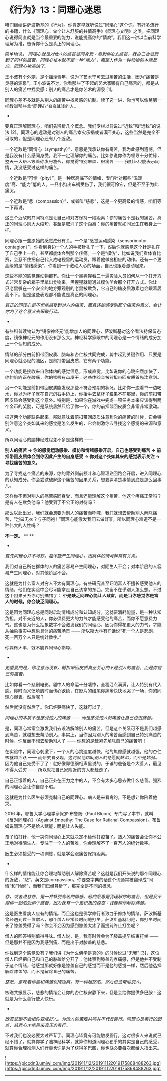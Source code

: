# 《行为》13：同理心迷思

咱们继续讲萨波斯基的《行为》。你肯定早就听说过“同理心”这个词。有好多流行的书籍，什么《同理心：做个让人舒服的共情高手》《同理心文明》之类，把同理心说得简直就是当今最重要的能力，说能提高你的“情商”。我们这一讲以当前科学理解为准，告诉你什么是真正的同理心。

简单地说， *同理心就是对他人的痛苦感同身受：看到你这么痛苦，我自己也感受到了同样的痛苦。同理心根本就不是一种“能力”，而是人作为一种动物的本能反应。同理心被高估了。*

王小波有个外甥，是个摇滚青年，说为了艺术宁可去过痛苦的生活，因为“痛苦是灵感的源泉”。王小波说不对，你看那些了不起的艺术家哪有自己痛苦的，都是从别人的痛苦中找灵感：别人的痛苦才是你艺术的源泉 [1]。

同理心差不多就是从别人的痛苦中找灵感的机制。读了这一讲，你也可以像舅舅一样教训那些拿“同理心”夸夸其谈的人。

*

要真正理解同理心，咱们先辨析几个概念。我们专栏以前说过“近敌”和“远敌”的说法 [2]。同理心的远敌是对别人的痛苦幸灾乐祸或者漠不关心，这些当然是完全不可取的，但是同理心还有几个近敌。

一个近敌是“同情心（sympathy）”，意思是我承认你有痛苦，我为此感到遗憾，但是我没有什么感同身受，我不一定理解你的痛苦。比如你说你作为领导十分忙碌，整天一大帮人等着你发号施令，你觉得特别麻烦、很痛苦 —— 我对此只能表示同情，我没感受过这样的痛苦。

一个近敌是“可怜（pity）”，是一种居高临下的情绪，专门针对那些“温暖度”高、“能力”低的人。一只小狗出车祸受伤了，我们很可怜它，但是不至于为此痛哭。

一个近敌是“悲（compassion）”，或者叫“慈悲”，这是一个更高级的情感，咱们等一下再说。

这三个近敌的共同特点是让自己和对方保持一段距离：你的痛苦不是我的痛苦。真正的同理心则大大缩短、甚至是取消了这个距离：你的痛苦就如同发生在我身上一样。

同理心跟一些原始的感觉成分有关。一个是“感觉运动感染（sensorimotor contagion）”，你看到身边一个人的手被针扎了一下，然后你就感觉这个针是扎在了自己手上一样，甚至都能体会到那个疼痛。一个是“模仿”，比如说我们看体育比赛，会忍不住把自己代入成电视里的运动员，跟着他做出相应的动作。还有一个更高级的是“情绪感染”，你看到一个激动人心的场面，自己也跟着激动起来。

这些本能的感觉连动物都有。你让一个黑猩猩看二十遍实验人员如何从一个打开方式非常复杂的箱子里拿出食物来，黑猩猩就能通过模仿学会那个打开方式。你让一只老鼠躲在一个安全的地方旁观别的老鼠被欺负，它自己的糖皮质激素也会跟着居高不下。但是这些表现都不能说是真正的同理心。

 *真正的同理心是不但能感受到对方的痛苦，而且还能感受到那个痛苦的意义，会让你为了这个意义去采取行动。*

*

有些科普读物认为“镜像神经元”能增加人的同理心，萨波斯基对这个看法持保留态度，镜像神经元的作用没有那么大。神经科学家眼中的同理心是一个情绪的成分加上一个认知的成分。

情绪的部分由前扣带回皮质、脑岛和杏仁核共同完成，其中起到关键作用、只要是同理心就必经的脑区，是前扣带回皮质，它有两个功能。

一个功能是接收来自你体内的感觉信息，形成直觉。比如说你的心跳突然加快了，你的肌肉正在酸痛，你的嘴唇有点发干，这些体验会被前扣带回皮质首先注意到。

另一个功能是前扣带回皮质能发现那些不符合预期的状况。比如你一边看书一边喝水，你以为杯子就在自己的右手边上，你抬手去拿杯子结果不在那里，你的前扣带回皮质会感受到这个意外。特别是，如果你在游戏中完成一项任务本来应该得到两个金币的奖励，可是系统居然只给了你一个，你的前扣带回皮质会非常非常激动。

把这两个功能联系起来，那就意味着前扣带回皮质注意到你的痛苦的时候，它会特别注意这个突如其来的感觉是怎么发生的，它会刺激你去寻找这个感觉的来源和意义。

所以同理心的脑神经过程差不多是这样的 ——

 **别人的痛苦 → 你的感觉运动感染、模仿和情绪感染开启，自己也感受到痛苦 → 前扣带回皮质体会到你因此产生的自身感受 → 你对这个突如其来的感觉表示关注 → 寻找痛苦的意义。**

为了寻找这个痛苦的来源，你的背外侧前额叶和心智理论回路会开启，进入同理心的认知成分。你会尝试破解这个痛苦的因果关系，想要弄清楚事情到底是怎么回事儿。

这样你不但对别人的痛苦感同身受，而且还能理解这个痛苦。他这个疼痛正常吗？是有人在欺负他吗？他受到了不公正的对待吗？

那么以此出发，我们就会想要为别人的痛苦而呼喊，我们就想去帮助别人解除痛苦，“岂曰无衣？与子同袍！”同理心能激发我们去做好事，所以同理心难道不是一种伟大的人性吗？

 **不一定。**  ** **

*

 *首先同理心并不可靠。能不能产生同理心，跟具体的情境非常有关系。*

我们对自己所在群体的人的痛苦容易产生同理心，对陌生人不会；对本阶层的人容易产生同理心，对其他阶层不会。

这就是为什么富人对穷人不太有同理心。有些研究甚至证明富人不擅长感受他人的情绪，他们在实验中会尽可能拿走自己该拿的东西，完全不在乎别人怎么想。不过这个因果关系你可别搞错了： **不是缺乏同理心能让人致富，而是当你感觉你是富人的时候，你会缺乏同理心。**

这是因为同理心总是同时启动情绪成分和认知成分，这就要消耗能量，是一种认知负担。对不亲近的人，你必须费更大的力气才能感受他的痛苦，而你不愿意费力气。这也是为什么抽象数字不会激发我们的同理心，因为你得花更大的力气，才能从抽象事实中想象具体的痛苦场景 —— 所以斯大林有句话说“死一个人是悲剧，死一百万个人只是统计数字。”

你要做大事，就不能靠同理心指导。

*

 *更重要的是，你注意到没有，前扣带回皮质真正关心的不是别人的痛苦，而是你自己的痛苦。*

比如你看一个悲剧电影。剧中人的命运十分凄惨，全程泪点满满，让人特别有代入感。你时而义愤填膺时而伤心欲绝，在影片的结尾你痛痛快快地哭了一场，你的同理心爆表。然后呢？

然后就没有然后了。你已经哭痛快了，这就可以了。

 *同理心的本质不是感受他人的痛苦 —— 而是感受他人的痛苦让自己也很痛苦。*

是，同理心常常会激发我们去设法解除别人的痛苦，但是这个关系可不是我们越感到痛苦，就越想去帮助别人。事实上，当你因为别人的痛苦而感到自己特别痛苦的时候，你反而不想去帮助别人了 —— 你想的是赶紧先解除自己的痛苦吧！

在实验中，同理心刺激下，一个人的心跳速度越快，他的焦虑感就越强，他的杏仁核就越活跃 —— 而研究者发现，这时候他帮助别人的意愿就越*低*，而不是越强。因为他自己先受不了了！就好像郭德纲相声里说的，于谦的爸爸是个大善人，最见不得人受穷 —— 所以就把自己家附近的穷人都赶走了。

自己正饿着的人，自己正处在压力之中的人，不会有太多心思去做什么慈善。强烈的同理心会让你自顾不暇。

这就是为什么医生必须克制自己的同理心。病人是来看病的，不是想让你陪着他哭。

2016 年，耶鲁大学心理学家保罗·布鲁姆（Paul Bloom）专门写了本书，就叫《反对同理心》（Against Empathy: The Case for Rational Compassion）。布鲁姆说同理心不是给人赋能，而是让人失能。

孩子怕打针，他一哭你同理心上来就决定不给他打疫苗了。熟人的痛苦会让你不公正地对待陌生人。专注于一个人的苦难，你会理解不了一百万人的统计数字。

医生必须接受的一项训练，就是学会跟痛苦保持距离。

*

什么样的情绪能让你合理地帮助别人解除痛苦呢？这就是我们开头说的那个同理心的近敌，“悲”，英文是compassion。你要查字典的话这个词通常被翻译成“同情”和“怜悯”，而我们已经辨析了，那完全是不同的概念。

 *悲，或者说慈悲，是一种特别高级的情感。悲的意思是我理解你的痛苦，但是我不跟你一起感受那个痛苦，因为我有一个更积极的姿态：我要帮你解除痛苦。*

这是医生看病人应有的情绪。而且这也是佛学修行者致力于修炼的情绪。萨波斯基曾经遇到过一位僧人，那个僧人经常长时间地打坐。萨波斯基就问他，你打坐时间长了膝盖受得了吗？你会不会因为感到膝盖太疼了而提前终止打坐呢？

僧人的回答特别值得寻味。僧人说，是，我有时候会为了膝盖提早结束打坐 —— 但是那并不是因为我感到痛，而是出于对膝盖的慈悲。

你找到这个感觉没有？我们讲《为什么佛学是真的》的时候说过“无我” [3]，这位僧人已经把自己和自己的膝盖给分开了：他体察到膝盖的疼痛感，但是他并不受制于这个情绪，他感觉那就好像是膝盖自己的感觉而不是他的感觉一样，然后他选择解除膝盖的、而不是解除自己的痛苦。

 *慈悲，意味着你要和痛苦保持距离，有一种超然感，然后设法帮助别人。*

核磁共振显示，慈悲的情绪会让你的杏仁核安静下来，但是会给你提供多巴胺！这就是为什么善行使人快乐。

*

 *欣赏悲剧不会把你变成好人。为他人的苦难共鸣并不代表善行。同理心是善行的起点，慈悲心才能带来真正的善行。*

不过我们也没必要太过严苛了。同理心毕竟有可能触发善行，这对很多人来说就已经不错了。就算你学了脑神经科学，就算你知道同理心在乎的其实是自己的感受，就算你合理推测人们行善也许是为了获得多巴胺，你也没必要每次都给人指出来。

![https://piccdn3.umiwi.com/img/201911/12/201911122019175868488263.jpg](https://piccdn3.umiwi.com/img/201911/12/201911122019175868488263.jpg)

---
